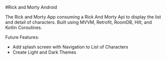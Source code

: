 #Rick and Morty Android

The Rick and Morty App consuming a Rick And Morty Api to display the list and detail of characters.
Built using MVVM, Retrofit, RoomDB, Hilt, and Kotlin Coroutines.


Future Features:
 - Add splash screen with Navigation to List of Characters
 - Create Light and Dark Themes